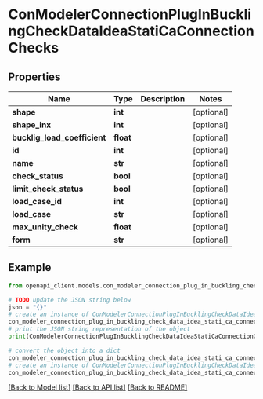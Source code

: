 # ConModelerConnectionPlugInBucklingCheckDataIdeaStatiCaConnectionChecks


## Properties

Name | Type | Description | Notes
------------ | ------------- | ------------- | -------------
**shape** | **int** |  | [optional] 
**shape_inx** | **int** |  | [optional] 
**bucklig_load_coefficient** | **float** |  | [optional] 
**id** | **int** |  | [optional] 
**name** | **str** |  | [optional] 
**check_status** | **bool** |  | [optional] 
**limit_check_status** | **bool** |  | [optional] 
**load_case_id** | **int** |  | [optional] 
**load_case** | **str** |  | [optional] 
**max_unity_check** | **float** |  | [optional] 
**form** | **str** |  | [optional] 

## Example

```python
from openapi_client.models.con_modeler_connection_plug_in_buckling_check_data_idea_stati_ca_connection_checks import ConModelerConnectionPlugInBucklingCheckDataIdeaStatiCaConnectionChecks

# TODO update the JSON string below
json = "{}"
# create an instance of ConModelerConnectionPlugInBucklingCheckDataIdeaStatiCaConnectionChecks from a JSON string
con_modeler_connection_plug_in_buckling_check_data_idea_stati_ca_connection_checks_instance = ConModelerConnectionPlugInBucklingCheckDataIdeaStatiCaConnectionChecks.from_json(json)
# print the JSON string representation of the object
print(ConModelerConnectionPlugInBucklingCheckDataIdeaStatiCaConnectionChecks.to_json())

# convert the object into a dict
con_modeler_connection_plug_in_buckling_check_data_idea_stati_ca_connection_checks_dict = con_modeler_connection_plug_in_buckling_check_data_idea_stati_ca_connection_checks_instance.to_dict()
# create an instance of ConModelerConnectionPlugInBucklingCheckDataIdeaStatiCaConnectionChecks from a dict
con_modeler_connection_plug_in_buckling_check_data_idea_stati_ca_connection_checks_from_dict = ConModelerConnectionPlugInBucklingCheckDataIdeaStatiCaConnectionChecks.from_dict(con_modeler_connection_plug_in_buckling_check_data_idea_stati_ca_connection_checks_dict)
```
[[Back to Model list]](../README.md#documentation-for-models) [[Back to API list]](../README.md#documentation-for-api-endpoints) [[Back to README]](../README.md)


